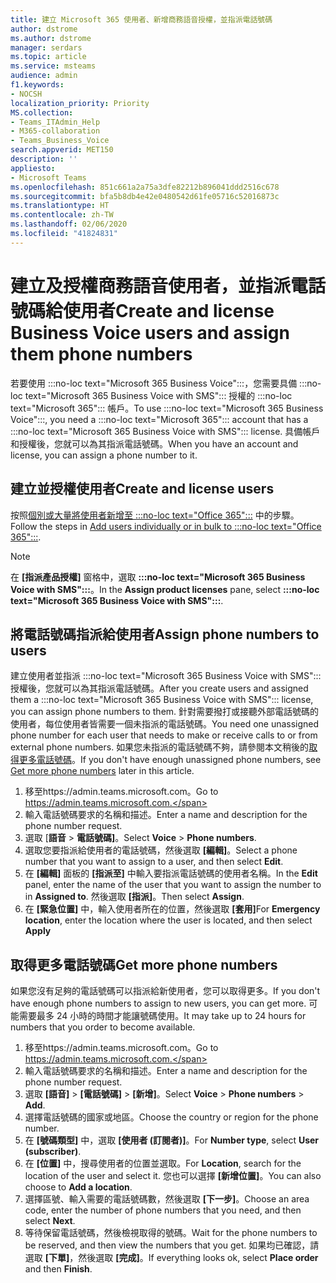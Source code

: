 ```yaml
---
title: 建立 Microsoft 365 使用者、新增商務語音授權，並指派電話號碼
author: dstrome
ms.author: dstrome
manager: serdars
ms.topic: article
ms.service: msteams
audience: admin
f1.keywords:
- NOCSH
localization_priority: Priority
MS.collection:
- Teams_ITAdmin_Help
- M365-collaboration
- Teams_Business_Voice
search.appverid: MET150
description: ''
appliesto:
- Microsoft Teams
ms.openlocfilehash: 851c661a2a75a3dfe82212b896041ddd2516c678
ms.sourcegitcommit: bfa5b8db4e42e0480542d61fe05716c52016873c
ms.translationtype: HT
ms.contentlocale: zh-TW
ms.lasthandoff: 02/06/2020
ms.locfileid: "41824831"
---
```

# <a name="create-and-license-business-voice-users-and-assign-them-phone-numbers"></a><span data-ttu-id="501af-102">建立及授權商務語音使用者，並指派電話號碼給使用者</span><span class="sxs-lookup"><span data-stu-id="501af-102">Create and license Business Voice users and assign them phone numbers</span></span>

<span data-ttu-id="501af-103">若要使用 :::no-loc text="Microsoft 365 Business Voice":::，您需要具備 :::no-loc text="Microsoft 365 Business Voice with SMS"::: 授權的 :::no-loc text="Microsoft 365"::: 帳戶。</span><span class="sxs-lookup"><span data-stu-id="501af-103">To use :::no-loc text="Microsoft 365 Business Voice":::, you need a :::no-loc text="Microsoft 365"::: account that has a :::no-loc text="Microsoft 365 Business Voice with SMS"::: license.</span></span> <span data-ttu-id="501af-104">具備帳戶和授權後，您就可以為其指派電話號碼。</span><span class="sxs-lookup"><span data-stu-id="501af-104">When you have an account and license, you can assign a phone number to it.</span></span>

## <a name="create-and-license-users"></a><span data-ttu-id="501af-105">建立並授權使用者</span><span class="sxs-lookup"><span data-stu-id="501af-105">Create and license users</span></span>

<span data-ttu-id="501af-106">按照[個別或大量將使用者新增至 :::no-loc text="Office 365":::](https://docs.microsoft.com/office365/admin/add-users/add-users) 中的步驟。</span><span class="sxs-lookup"><span data-stu-id="501af-106">Follow the steps in [Add users individually or in bulk to :::no-loc text="Office 365":::](https://docs.microsoft.com/office365/admin/add-users/add-users).</span></span>

> [!NOTE]
> <span data-ttu-id="501af-107">在 **[指派產品授權]** 窗格中，選取 **:::no-loc text="Microsoft 365 Business Voice with SMS":::**。</span><span class="sxs-lookup"><span data-stu-id="501af-107">In the **Assign product licenses** pane,  select **:::no-loc text="Microsoft 365 Business Voice with SMS":::**.</span></span>

## <a name="assign-phone-numbers-to-users"></a><span data-ttu-id="501af-108">將電話號碼指派給使用者</span><span class="sxs-lookup"><span data-stu-id="501af-108">Assign phone numbers to users</span></span>

<span data-ttu-id="501af-109">建立使用者並指派 :::no-loc text="Microsoft 365 Business Voice with SMS"::: 授權後，您就可以為其指派電話號碼。</span><span class="sxs-lookup"><span data-stu-id="501af-109">After you create users and assigned them a :::no-loc text="Microsoft 365 Business Voice with SMS"::: license, you can assign phone numbers to them.</span></span> <span data-ttu-id="501af-110">針對需要撥打或接聽外部電話號碼的使用者，每位使用者皆需要一個未指派的電話號碼。</span><span class="sxs-lookup"><span data-stu-id="501af-110">You need one unassigned phone number for each user that needs to make or receive calls to or from external phone numbers.</span></span> <span data-ttu-id="501af-111">如果您未指派的電話號碼不夠，請參閱本文稍後的[取得更多電話號碼](#get-more-phone-numbers)。</span><span class="sxs-lookup"><span data-stu-id="501af-111">If you don't have enough unassigned phone numbers, see [Get more phone numbers](#get-more-phone-numbers) later in this article.</span></span>

1. <span data-ttu-id="501af-112">移至https://admin.teams.microsoft.com。</span><span class="sxs-lookup"><span data-stu-id="501af-112">Go to https://admin.teams.microsoft.com.</span></span>
2. <span data-ttu-id="501af-113">輸入電話號碼要求的名稱和描述。</span><span class="sxs-lookup"><span data-stu-id="501af-113">Enter a name and description for the phone number request.</span></span>
3. <span data-ttu-id="501af-114">選取 [**語音** > **電話號碼]**。</span><span class="sxs-lookup"><span data-stu-id="501af-114">Select **Voice** > **Phone numbers**.</span></span>
4. <span data-ttu-id="501af-115">選取您要指派給使用者的電話號碼，然後選取 **[編輯]**。</span><span class="sxs-lookup"><span data-stu-id="501af-115">Select a phone number that you want to assign to a user, and then select **Edit**.</span></span>
5. <span data-ttu-id="501af-116">在 **[編輯]** 面板的 **[指派至]** 中輸入要指派電話號碼的使用者名稱。</span><span class="sxs-lookup"><span data-stu-id="501af-116">In the **Edit** panel, enter the name of the user that you want to assign the number to in **Assigned to**.</span></span> <span data-ttu-id="501af-117">然後選取 **[指派]**。</span><span class="sxs-lookup"><span data-stu-id="501af-117">Then select **Assign**.</span></span>
6. <span data-ttu-id="501af-118">在 **[緊急位置]** 中，輸入使用者所在的位置，然後選取 **[套用]**</span><span class="sxs-lookup"><span data-stu-id="501af-118">For **Emergency location**, enter the location where the user is located, and then select **Apply**</span></span>

## <a name="get-more-phone-numbers"></a><span data-ttu-id="501af-119">取得更多電話號碼</span><span class="sxs-lookup"><span data-stu-id="501af-119">Get more phone numbers</span></span>

<span data-ttu-id="501af-120">如果您沒有足夠的電話號碼可以指派給新使用者，您可以取得更多。</span><span class="sxs-lookup"><span data-stu-id="501af-120">If you don't have enough phone numbers to assign to new users, you can get more.</span></span> <span data-ttu-id="501af-121">可能需要最多 24 小時的時間才能讓號碼使用。</span><span class="sxs-lookup"><span data-stu-id="501af-121">It may take up to 24 hours for numbers that you order to become available.</span></span>

1. <span data-ttu-id="501af-122">移至https://admin.teams.microsoft.com。</span><span class="sxs-lookup"><span data-stu-id="501af-122">Go to https://admin.teams.microsoft.com.</span></span>
2. <span data-ttu-id="501af-123">輸入電話號碼要求的名稱和描述。</span><span class="sxs-lookup"><span data-stu-id="501af-123">Enter a name and description for the phone number request.</span></span>
3. <span data-ttu-id="501af-124">選取 **[語音]** > **[電話號碼]** > **[新增]**。</span><span class="sxs-lookup"><span data-stu-id="501af-124">Select **Voice** > **Phone numbers** > **Add**.</span></span>
4. <span data-ttu-id="501af-125">選擇電話號碼的國家或地區。</span><span class="sxs-lookup"><span data-stu-id="501af-125">Choose the country or region for the phone number.</span></span>
5. <span data-ttu-id="501af-126">在 **[號碼類型]** 中，選取 **[使用者 (訂閱者)]**。</span><span class="sxs-lookup"><span data-stu-id="501af-126">For **Number type**, select **User (subscriber)**.</span></span>
6. <span data-ttu-id="501af-127">在 **[位置]** 中，搜尋使用者的位置並選取。</span><span class="sxs-lookup"><span data-stu-id="501af-127">For **Location**, search for the location of the user and select it.</span></span> <span data-ttu-id="501af-128">您也可以選擇 **[新增位置]**。</span><span class="sxs-lookup"><span data-stu-id="501af-128">You can also choose to **Add a location**.</span></span>
7. <span data-ttu-id="501af-129">選擇區號、輸入需要的電話號碼數，然後選取 **[下一步]**。</span><span class="sxs-lookup"><span data-stu-id="501af-129">Choose an area code, enter the number of phone numbers that you need, and then select **Next**.</span></span>
8. <span data-ttu-id="501af-130">等待保留電話號碼，然後檢視取得的號碼。</span><span class="sxs-lookup"><span data-stu-id="501af-130">Wait for the phone numbers to be reserved, and then view the numbers that you get.</span></span> <span data-ttu-id="501af-131">如果均已確認，請選取 **[下單]**，然後選取 **[完成]**。</span><span class="sxs-lookup"><span data-stu-id="501af-131">If everything looks ok, select **Place order** and then **Finish**.</span></span>
